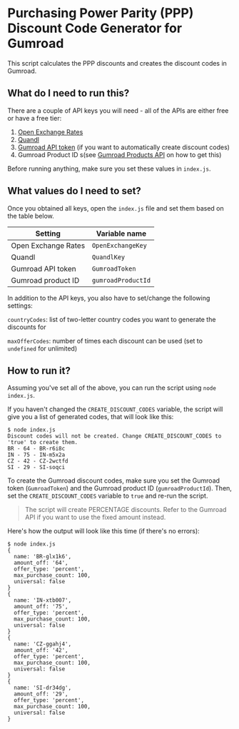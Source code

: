 # Purchasing Power Parity (PPP) Discount Code Generator for Gumroad

This script calculates the PPP discounts and creates the discount codes in Gumroad.

## What do I need to run this?

There are a couple of API keys you will need - all of the APIs are either free or have a free tier:

1. [Open Exchange Rates](https://openexchangerates.org/)
2. [Quandl](https://docs.quandl.com/)
3. [Gumroad API token](https://gumroad.com/api#api-authentication) (if you want to automatically create discount codes)
4. Gumroad Product ID s(see [Gumroad Products API](https://gumroad.com/api#products) on how to get this)

Before running anything, make sure you set these values in `index.js`.

## What values do I need to set?

Once you obtained all keys, open the `index.js` file and set them based on the table below.

| Setting | Variable name|
| --- | --- |
| Open Exchange Rates | `OpenExchangeKey` |
| Quandl | `QuandlKey` |
| Gumroad API token | `GumroadToken` |
| Gumroad product ID | `gumroadProductId` |


In addition to the API keys, you also have to set/change the following settings:

`countryCodes`: list of two-letter country codes you want to generate the discounts for 

`maxOfferCodes`: number of times each discount can be used (set to `undefined` for unlimited)

## How to run it?

Assuming you've set all of the above, you can run the script using `node index.js`.

If you haven't changed the `CREATE_DISCOUNT_CODES` variable, the script will give you a list of generated codes, that will look like this:

```
$ node index.js
Discount codes will not be created. Change CREATE_DISCOUNT_CODES to 'true' to create them.
BR - 64 - BR-r6i8c
IN - 75 - IN-m5x2a
CZ - 42 - CZ-2wctfd
SI - 29 - SI-soqci
```

To create the Gumroad discount codes, make sure you set the Gumroad token (`GumroadToken`) and the Gumroad product ID (`gumroadProductId`). Then, set the `CREATE_DISCOUNT_CODES` variable to `true` and re-run the script.

>The script will create PERCENTAGE discounts. Refer to the Gumroad API if you want to use the fixed amount instead. 

Here's how the output will look like this time (if there's no errors):

```
$ node index.js
{
  name: 'BR-glx1k6',
  amount_off: '64',
  offer_type: 'percent',
  max_purchase_count: 100,
  universal: false
}
{
  name: 'IN-xtb007',
  amount_off: '75',
  offer_type: 'percent',
  max_purchase_count: 100,
  universal: false
}
{
  name: 'CZ-ggahj4',
  amount_off: '42',
  offer_type: 'percent',
  max_purchase_count: 100,
  universal: false
}
{
  name: 'SI-dr34dg',
  amount_off: '29',
  offer_type: 'percent',
  max_purchase_count: 100,
  universal: false
}
```
